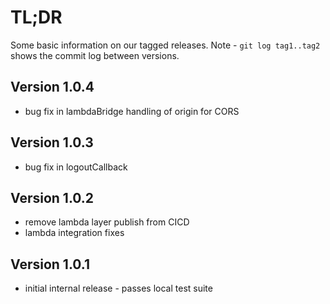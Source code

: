 # TL;DR

Some basic information on our tagged releases.
Note - `git log tag1..tag2` shows the commit log between versions.

## Version 1.0.4

* bug fix in lambdaBridge handling of origin for CORS

## Version 1.0.3

* bug fix in logoutCallback

## Version 1.0.2

* remove lambda layer publish from CICD
* lambda integration fixes

## Version 1.0.1

* initial internal release - passes local test suite

